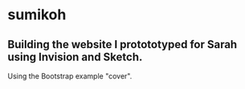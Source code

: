 # sumikoh

## Building the website I protototyped for Sarah using Invision and Sketch. 

Using the Bootstrap example "cover". 
